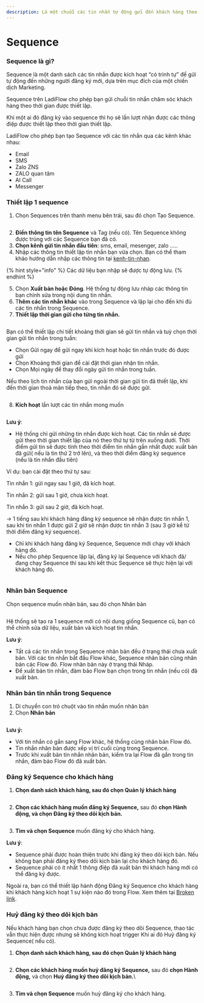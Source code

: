 ```yaml
---
description: Là một chuỗi các tin nhắn tự động gửi đến khách hàng theo trình tự.
---
```


# Sequence

### Sequence là gì?

Sequence là một danh sách các tin nhắn được kích hoạt “có trình tự” để gửi tự động đến những người đăng ký mới, dựa trên mục đích của một chiến dịch Marketing.

Sequence trên LadiFlow cho phép bạn gửi chuỗi tin nhắn chăm sóc khách hàng theo thời gian được thiết lập.

Khi một ai đó đăng ký vào sequence thì họ sẽ lần lượt nhận được các thông điệp được thiết lập theo thời gian thiết lập.

LadiFlow cho phép bạn tạo Sequence với các tin nhắn qua các kênh khác nhau:

* Email
* SMS
* Zalo ZNS
* &#x20;ZALO quan tâm
* &#x20;AI Call
* Messenger

### Thiết lập 1 sequence

1. Chọn Sequences trên thanh menu bên trái, sau đó chọn Tạo Sequence.

<figure><img src="../.gitbook/assets/tạo sequence.png" alt=""><figcaption></figcaption></figure>

2. **Điền thông tin tên Sequence** và Tag (nếu có). Tên Sequence không được trùng với các Sequence bạn đã có.
3. **Chọn kênh gửi tin nhắn đầu tiên**: sms, email, mesenger, zalo .....
4. Nhập các thông tin thiết lập tin nhắn bạn vừa chọn. Bạn có thể tham khảo hướng dẫn nhập các thông tin tại [kenh-tin-nhan](../campaigns/kenh-tin-nhan/ "mention").

{% hint style="info" %}
Các dữ liệu bạn nhập sẽ được tự động lưu.
{% endhint %}

5. Chọn **Xuất bản hoặc Đóng**. Hệ thống tự động lưu nháp các thông tin bạn chỉnh sửa trong nội dung tin nhắn.
6. T**hêm các tin nhắn khác** vào trong Sequence và lặp lại cho đến khi đủ các tin nhắn trong Sequence.
7. **Thiết lập thời gian gửi cho từng tin nhắn.**

<figure><img src="../.gitbook/assets/image (884).png" alt=""><figcaption></figcaption></figure>

Bạn có thể thiết lập chi tiết khoảng thời gian sẽ gửi tin nhắn và tuỳ chọn thời gian gửi tin nhắn trong tuần:

* Chọn Gửi ngay để gửi ngay khi kích hoạt hoặc tin nhắn trước đó được gửi
* Chọn Khoảng thời gian để cài đặt thời gian nhận tin nhắn.&#x20;
* Chọn Mọi ngày để thay đổi ngày gửi tin nhắn trong tuần.

Nếu theo lịch tin nhắn của bạn gửi ngoài thời gian gửi tin đã thiết lập, khi đến thời gian thoả mãn tiếp theo, tin nhắn đó sẽ được gửi.

<figure><img src="../.gitbook/assets/setup delay sequence.gif" alt=""><figcaption></figcaption></figure>

8. **Kích hoạt** lần lượt các tin nhắn mong muốn

<figure><img src="../.gitbook/assets/image (883).png" alt=""><figcaption></figcaption></figure>

**Lưu ý**:&#x20;

* Hệ thống chỉ gửi những tin nhắn được kích hoạt. Các tin nhắn sẽ được gửi theo thời gian thiết lập của nó theo thứ tự từ trên xuống dưới. Thời điểm gửi tin sẽ được tính theo thời điểm tin nhắn gần nhất được xuất bản đã gửi( nếu là tin thứ 2 trở lên), và theo thời điểm đăng ký sequence (nếu là tin nhắn đầu tiên)

Ví dụ: bạn cài đặt theo thứ tự sau:

&#x20;Tin nhắn 1: gửi ngay sau 1 giờ, đã kích hoạt.

Tin nhắn 2: gửi sau 1 giờ, chưa kích hoạt.

Tin nhắn 3: gửi sau 2 giờ, đã kích hoạt.

->  1 tiếng sau khi khách hàng đăng ký sequence sẽ nhận được tin nhắn 1, sau khi tin nhắn 1 được gửi 2 giờ sẽ nhận được tin nhắn 3 (sau 3 giờ kể từ thời điểm đăng ký sequence).

* Chỉ khi khách hàng đăng ký Sequence, Sequence mới chạy với khách hàng đó.
* Nếu cho phép Sequence lặp lại, đăng ký lại Sequence với khách đã/đang chạy Sequence thì sau khi kết thúc Sequence sẽ thực hiện lại với khách hàng đó.

<figure><img src="../.gitbook/assets/image (888).png" alt=""><figcaption></figcaption></figure>

### Nhân bản Sequence

Chọn sequence muốn nhân bản, sau đó chọn Nhân bản

<figure><img src="../.gitbook/assets/image (307).png" alt=""><figcaption></figcaption></figure>

Hệ thống sẽ tạo ra 1 sequence mới có nội dung giống Sequence cũ, bạn có thể chỉnh sửa dữ liệu, xuất bản và kích hoạt tin nhắn.

**Lưu ý**:&#x20;

* Tất cả các tin nhắn trong Sequence nhân bản đều ở trạng thái chưa xuất bản. Với các tin nhắn bắt đầu Flow khác, Sequence nhân bản cũng nhân bản các Flow đó. Flow nhân bản này ở trạng thái Nháp.
* Để xuất bản tin nhắn, đảm bảo Flow bạn chọn trong tin nhắn (nếu có) đã xuất bản.

### Nhân bản tin nhắn trong Sequence

1. Di chuyển con trỏ chuột vào tin nhắn muốn nhân bản
2. Chọn **Nhân bản**

<figure><img src="../.gitbook/assets/image (585).png" alt=""><figcaption></figcaption></figure>

**Lưu ý:**&#x20;

* Với tin nhắn có gắn sang Flow khác, hệ thống cũng nhân bản Flow đó.
* Tin nhắn nhân bản được xếp vị trí cuối cùng trong Sequence.
* Trước khi xuất bản tin nhắn nhân bản, kiểm tra lại Flow đã gắn trong tin nhắn, đảm bảo Flow đó đã xuất bản.

### Đăng ký Sequence cho khách hàng

1. **Chọn danh sách khách hàng, sau đó chọn Quản lý khách hàng**

<figure><img src="../.gitbook/assets/quản lý khách hàng.png" alt=""><figcaption></figcaption></figure>

2. **Chọn các khách hàng muốn đăng ký Sequence,** sau đó **chọn Hành động, và chọn Đăng ký theo dõi kịch bản.**

<figure><img src="../.gitbook/assets/đăng ký theo dõi kịch bản.png" alt=""><figcaption></figcaption></figure>

3. **Tìm và chọn Sequence** muốn đăng ký cho khách hàng.

**Lưu ý**:

* Sequence phải được hoàn thiện trước khi đăng ký theo dõi kịch bản. Nếu không bạn phải đăng ký theo dõi kịch bản lại cho khách hàng đó.
* Sequence phải có ít nhất 1 thông điệp đã xuất bản thì khách hàng mới có thể đăng ký được.

Ngoài ra, bạn có thể thiết lập hành động Đăng ký Sequence cho khách hàng khi khách hàng kích hoạt 1 sự kiện nào đó trong Flow. Xem thêm tại [Broken link](broken-reference "mention").

### Huỷ đăng ký theo dõi kịch bản

Nếu khách hàng bạn chọn chưa được đăng ký theo dõi Sequence, thao tác vẫn thực hiện được nhưng sẽ không kích hoạt trigger Khi ai đó Huỷ đăng ký Sequence( nếu có).

1. **Chọn danh sách khách hàng, sau đó chọn Quản lý khách hàng**

<figure><img src="../.gitbook/assets/quản lý khách hàng.png" alt=""><figcaption></figcaption></figure>

2.  **Chọn các khách hàng muốn huỷ đăng ký Sequence,** sau đó **chọn Hành động,** và chọn **Huỷ đăng ký theo dõi kịch bản.**\


    <figure><img src="../.gitbook/assets/image (548).png" alt=""><figcaption></figcaption></figure>
3. **Tìm và chọn Sequence** muốn huỷ đăng ký cho khách hàng.
